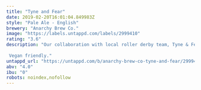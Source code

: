 ```yaml
---
title: "Tyne and Fear"
date: 2019-02-20T16:01:04.849983Z
style: "Pale Ale - English"
brewery: "Anarchy Brew Co."
image: "https://labels.untappd.com/labels/2999410"
rating: "3.6"
description: "Our collaboration with local roller derby team, Tyne & Fear. Big U.S. hops (Citra, Cascade, Chinook).   Vegan friendly."
untappd_url: "https://untappd.com/b/anarchy-brew-co-tyne-and-fear/2999410"
abv: "4.0"
ibu: "0"
robots: noindex,nofollow
---
```

